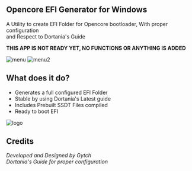 ## Opencore EFI Generator for Windows
A Utility to create EFI Folder for Opencore bootloader, With proper configuration <br>
and Respect to Dortania's Guide

**THIS APP IS NOT READY YET, NO FUNCTIONS OR ANYTHING IS ADDED**

![menu](https://i.ibb.co/9yT0Qt4/1.png)
![menu2](https://i.ibb.co/PTVZGxW/5.png)

## What does it do?
- Generates a full configured EFI Folder
- Stable by using Dortania's Latest guide
- Includes Prebuilt SSDT Files compiled
- Ready to boot EFI

![logo](https://i.ibb.co/bL6xwXn/cooltext377986341659993.png)


## Credits
*Developed and Designed by Gytch*<br>
*Dortania's Guide for proper configuration*
